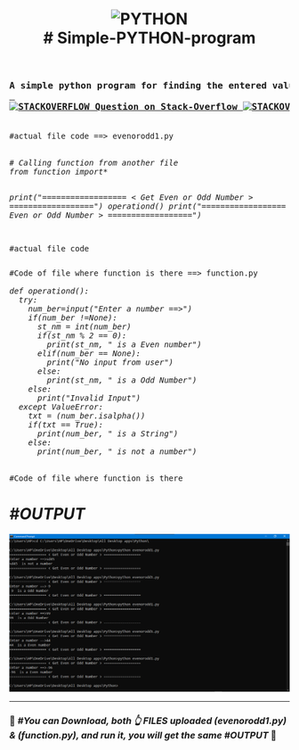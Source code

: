 <h1 align="center">
 <img src="https://cdn-icons-png.flaticon.com/128/2570/2570575.png" alt="PYTHON"><br>
  # Simple-PYTHON-program
</h1><br>
<h3>
<pre>
A simple python program for finding the entered value is string,integer or invalid ==>
<a href="https://stackoverflow.com/questions/71574665/in-python-if-the-user-enters-a-string-instead-of-number-integer-value-then-ho" target="_blank"> 
<img src="https://cdn-icons-png.flaticon.com/128/2111/2111628.png" alt="STACKOVERFLOW" style="height:30px;width:30px;"> Question on Stack-Overflow <img src="https://cdn-icons-png.flaticon.com/128/2111/2111628.png" alt="STACKOVERFLOW" style="height:30px;width:30px;">
</a>
</pre>
</h3>
<pre>
#actual file code ==> evenorodd1.py

<i>
# Calling function from another file
from function import*

print("================== < Get Even or Odd Number > ==================")
operationd()
print("================== < Get Even or Odd Number > ==================")
</i>

#actual file code
</pre>
<pre>
#Code of file where function is there ==> function.py
<i>
def operationd():
  try:
    num_ber=input("Enter a number ==>")
    if(num_ber !=None):
      st_nm = int(num_ber)
      if(st_nm % 2 == 0):
        print(st_nm, " is a Even number")
      elif(num_ber == None):
        print("No input from user")
      else:
        print(st_nm, " is a Odd Number")
    else:
      print("Invalid Input")
  except ValueError:
    txt = (num_ber.isalpha())
    if(txt == True):
      print(num_ber, " is a String")
    else:
      print(num_ber, " is not a number")
</i>

#Code of file where function is there 
</pre>
<h1><i>#OUTPUT</i></h1>
<img src="https://github.com/shubham-misal/Simple-PYTHON-program/blob/main/outputcc.png" alt="output">
<hr>
<h3>🚀 <i>#You can Download, both 👆  FILES uploaded (evenorodd1.py) & (function.py), and run it, you will get the same #OUTPUT </i> 🚀</h3>
